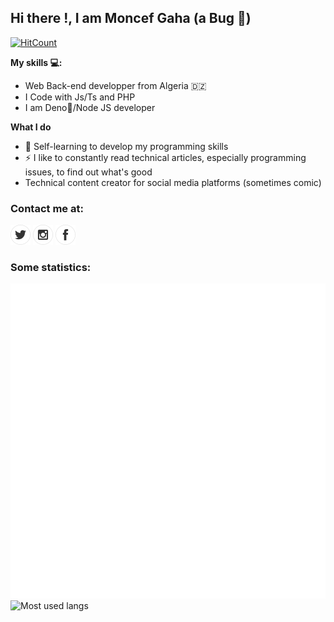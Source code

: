 ## Hi there !, I am Moncef Gaha (a Bug 🐞)
[![HitCount](http://hits.dwyl.com/moncefplastin07/moncefplastin07.svg)](http://hits.dwyl.com/moncefplastin07/moncefplastin07)

**My skills 💻:**
- Web Back-end developper from Algeria 	:algeria: 
- I Code with Js/Ts and PHP
- I am Deno🦕/Node JS developer

**What I do**
- 📰  Self-learning to develop my programming skills
- ⚡ I like to constantly read technical articles, especially programming issues, to find out what's good
- Technical content creator for social media platforms (sometimes comic)

### Contact me at:

[![twitter](https://github.com/moncefplastin07/moncefplastin07/blob/master/icons/twitter.png)](https://twitter.com/moncefplastin07) 
[![instagram](https://github.com/moncefplastin07/moncefplastin07/blob/master/icons/instagram.png)](https://instagram.com/moncefplastin07) 
[![facebook](https://github.com/moncefplastin07/moncefplastin07/blob/master/icons/facebook.png)](https://facebook.com/moncefplastin07)

### Some statistics:

![GitHub metrics](https://raw.githubusercontent.com/moncefplastin07/moncefplastin07/master/github-metrics.svg)
![Most used langs](https://github-readme-stats.vercel.app/api/top-langs/?username=moncefplastin07&layout=compact)
